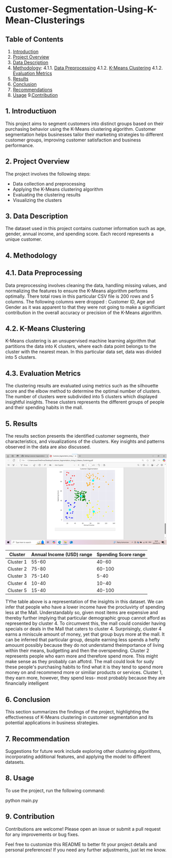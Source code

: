 # Customer-Segmentation-Using-K-Mean-Clusterings

## Table of Contents

1. [Introduction](#introduction)
2. [Project Overview](#project-overview)
3. [Data Description](#data-description)
4. [Methodology](#methodology):
   4.1.1. [Data Preprocessing](#data-preprocessing)
   4.1.2. [K-Means Clustering](#k-means-clusstering)
   4.1.2. [Evaluation Metrics](#evaluation-metrics)
6. [Results](#results)
7. [Conclusion](#conclusion)
8. [Recommendations](#recommendaation)
9. [Usage](#useage)
9.[Contribution](#contribution)

## 1. Introductiuon 

This project aims to segment customers into distinct groups based on their purchasing behavior using the K-Means clustering algorithm. Customer segmentation helps businesses tailor their marketing strategies to different customer groups, improving customer satisfaction and business performance.

## 2. Project Overview

The project involves the following steps:

- Data collection and preprocessing
- Applying the K-Means clustering algorithm
- Evaluating the clustering results
- Visualizing the clusters

## 3. Data Description

The dataset used in this project contains customer information such as age, gender, annual income, and spending score. Each record represents a unique customer.

## 4. Methodology

  ## 4.1. Data Preprocessing

  Data preprocessing involves cleaning the data, handling missing values, and normalizing the features to ensure the K-Means algorithm performs optimally. There total rows in this particular CSV file is 200 rows and 5 columns. The following columns were dropped : Customer ID, Age and Gender as it was apparent to that they were not going to make a significiant contribution in the overall accuracy or precision of the K-Means algorithm.

  ## 4.2. K-Means Clustering

  K-Means clustering is an unsupervised machine learning algorithm that partitions the data into K clusters, where each data point belongs to the cluster with the nearest mean. In this particular data set, data was divided into 5 clusters. 

  ## 4.3. Evaluation Metrics

  The clustering results are evaluated using metrics such as the silhouette score and the elbow method to determine the optimal number of clusters. The number of clusters were subdivided into 5 clusters which displayed insightful insights. These clusters represents the different groups of people and their spending habits in the mall. 

## 5. Results

The results section presents the identified customer segments, their characteristics, and visualizations of the clusters. Key insights and patterns observed in the data are also discussed.


![Image_Alt](https://github.com/Shamiso-Tirivanhu/Customer-Segmentation-Using-K-Mean-Clusterings/blob/e849a6522a8c1ba9feb2e05fe1697baded251bae/CustomerSegmentationImage.png)






| Cluster  | Annual Income (USD) range | Spending Score range |
|-----------|---------------|----------------|
| Cluster 1 | 55-60 | 40-60 |
|Cluster 2 | 75-80 | 60-100 |
| Cluster 3 | 75-140 | 5-40|
| Cluster 4 | 10-40 | 10-40 |
| Cluster 5 | 15-40 | 40-100 |

TYhe table above is a representation of the insights in this dataset. We can infer that people who have a lower income have the procluvirty of spending less at the Mall. Understandably so, given most items are expensive and thereby further implying that particular demographic group cannot afford as represented by cluster 4. 
To circumvent this, the mall could consider having specials or deals in the Mall that caters to cluster 4. Surprisingly, cluster 4 earns a miniscule amount of money, yet that group buys more at the mall. 
It can be inferred that particular group, despite earning less spends a hefty amouunt possibly because they do not understamd theimportance of living within their means, budgetting and then the overspending. 
Cluster 2 represents people who earn more and therefore spend more. This might make sense as they probably can affotrd. The mall could look for sudy these people's purchasing habits to find what it is they tend to spend more money on and recommend more or similiar products or services.
Cluster 1, they earn more, however, they spend less- most probably because they are financially intelligent


## 6. Conclusion

This section summarizes the findings of the project, highlighting the effectiveness of K-Means clustering in customer segmentation and its potential applications in business strategies.

## 7. Recommendation

Suggestions for future work include exploring other clustering algorithms, incorporating additional features, and applying the model to different datasets.

## 8. Usage

To use the project, run the following command:

python main.py

## 9. Contribution

Contributions are welcome! Please open an issue or submit a pull request for any improvements or bug fixes.

Feel free to customize this README to better fit your project details and personal preferences! If you need any further adjustments, just let me know.

